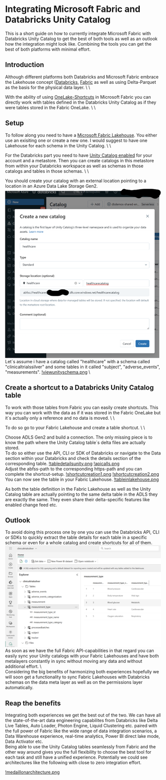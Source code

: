 # Integrating Microsoft Fabric and Databricks Unity Catalog

This is a short guide on how to currently integrate Microsoft Fabric with Databricks Unity Catalog to get the best of both tools as well as an outlook how the integration might look like. Combining the tools you can get the best of both platforms with minimal effort. 

## Introduction

Although different platforms both Databricks and Microsoft Fabric embrace the Lakehouse concept ([Databricks](https://www.databricks.com/blog/2020/01/30/what-is-a-data-lakehouse.html), [Fabric](https://learn.microsoft.com/en-us/fabric/data-engineering/lakehouse-overview) as well as using Delta-Parquet as the basis for the physical data layer. \ \

With the ability of using [OneLake-Shortcuts](https://learn.microsoft.com/en-us/fabric/onelake/onelake-shortcuts) in Microsoft Fabric you can directly work with tables defined in the Databricks Unity Catalog as if they were tables stored in the Fabric OneLake. \ \

## Setup

To follow along you need to have a [Microsoft Fabric Lakehouse](https://learn.microsoft.com/en-us/fabric/onelake/create-lakehouse-onelake). You either use an exisiting one or create a new one. I would suggest to have one Lakehouse for each schema in the Unity Catalog. \ \

For the Databricks part you need to have [Unity Catalog enabled](https://learn.microsoft.com/en-gb/azure/databricks/data-governance/unity-catalog/get-started) for your account and a metastore. Then you can create catalogs in this metastore from within your Databricks workspace as well as schemas in those catalogs and tables in those schemas. \ \

You should create your catalog with an external location pointing to a location in an Azure Data Lake Storage Gen2. 
![createunitycatalog.png](media/createunitycatalog.png)
Let´s assume i have a catalog called "healthcare" with a schema called "clinicaltrialssilver" and some tables in it called "subject", "adverse_events", "measurements".
[!viewunityschema.png](media/viewunityschema.png)
\ 
## Create a shortcut to a Databricks Unity Catalog table

To work with those tables from Fabric you can easily create shortcuts. This way you can work with the data as if it was stored in the Fabric OneLake but it´s actually only a reference and no data is moved. \ \

To do so go to your Fabric Lakehouse and create a table shortcut. \ \

Choose ADLS Gen2 and build a connection. The only missing piece is to know the path where the Unity Catalog table´s delta files are actually stored. \
To do so either use the API, CLI or SDK of Databricks or navigate to the Data section within your Databricks and check the details section of the corresponding table.
[!tabledetailsunity.png](media/tabledetailsunity.png)
[!apicalls.png](media/apicalls.png)
\
Adjust the abfss-path to the corresponding https-path and you can complete the shortcut-setup.
[!shortcutcreation1.png](media/shortcutcreation1.png)
[!shortcutcreation2.png](media/shortcutcreation1.png)
\
You can now see the table in your Fabric Lakehouse.
[!tableinlakehouse.png](media/tableinlakehouse.png)

As both the table definition in the Fabric Lakehouse as well as the Unity Catalog table are actually pointing to the same delta table in the ADLS they are exactly the same. They even share their delta-specific features like enabled change feed etc.

## Outlook

To avoid doing this process one by one you can use the Databricks API, CLI or SDKs to quickly extract the table details for each table in a specific schema or even for a whole catalog and create shortcuts for all of them.
![alltablesinfabric.png](media/alltablesinfabric.png)
\
As soon as we have the full Fabric API-capabilities in that regard you can easily sync your Unity catalogs with your Fabric Lakehouses and have both metalayers constantly in sync without moving any data and without additional effort.
\ \
Considering the big benefits of harmonizing both experiences hopefully we will soon get a functionality to sync Fabric Lakehouses with Databricks schemas on the data meta layer as well as on the permissions layer automatically.

## Reap the benefits

Integrating both experiences we get the best out of the two. We can have all the state-of-the-art data engineering capabilites from Databricks like Delta Live Tables, Auto Loader, Photon Engine, Liquid Clustering etc. paired with the full power of Fabric like the wide range of data integration scenarios, a Data Warehouse experience, real-time analytics, Power BI direct lake mode, Data Activator etc. \
Being able to use the Unity Catalog tables seamlessly from Fabric and the other way around gives you the full flexibility to choose the best tool for each task and still have a unified experience. 
Potentially we could see architectures like the following with close to zero integration effort.

[!medaillonarchitecture.png](media/medaillonarchitecture.png)
